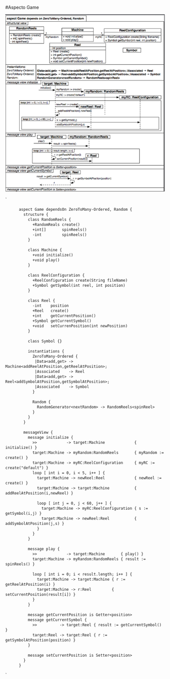 #Aspecto Game

!["Aspecto Game"](img/Game.png "Aspecto Game")

`


          aspect Game dependsOn ZeroToMany-Ordered, Random {
		    structure {
			  class RandomReels {
			    +RandomReals create()
				+int[]       spinReels()
				-int         spinReels()
			  }
			  
			  class Machine {
			    +void initialize()
				+void play()
			  }
			  
			  class ReelConfiguration {
			    +ReelConfiguration create(String fileName)
				+Symbol getSymbol(int reel, int position)
			  }
			  
			  class Reel {
			    -int    position
				+Reel   create()
				+int    getCurrentPosition()
				+Symbol getCurrentSymbol()
				+void   setCurrenPosition(int newPosition)
			  }
			  
			  class Symbol {}
			  
			  instantiations {
			    ZeroToMany-Ordered {
				 |Data<add,get> -> Machine<addReelAtPosition,getReelAtPosition>;
				 |Associated    -> Reel
				 |Data<add,get> -> Reel<addSymbolAtPosition,getSymbolAtPosition>;
				 |Associated    -> Symbol
				}
				
				Random {
				  RandomGenerator<nextRandom> -> RandomReels<spinReel>
				}
			  }
			}
			
			messageView {
			  message initialize {
                >>             -> target:Machine             { initialize() }
               ￼target:Machine -> myRandom:RandomReels       { myRandom := create() }
			    target:Machine -> myRC:ReelConfiguration     { myRC := create("default") }
				loop [ int i = 0, i < 5, i++ ] {
				  target:Machine -> newReel:Reel             { newReel := create() }
				  target:Machine -> target:Machine           { addReelAtPosition(i,newReel) }
				  
				  loop [ int j = 0, j < 60, j++ ] {
				    target:Machine -> myRC:ReelConfiguration { s := getSymbol(i,j) }
					target:Machine -> newReel:Reel           { addSymbolAtPosition(j,s) }
				  }
				} 
			  }
			  
			  message play {
			    >>             -> target:Machine       { play() }
			    target:Machine -> myRandom:RandomReels { result := spinReels() }

                loop [ int i = 0; i < result.length; i++ ] {
				  target:Machine -> target:Machine { r := getReelAtPosition(i) }
				  target:Machine -> r:Reel         { setCurrentPosition(result[i]) }
				}
			  }
			  
			  message getCurrentPosition is Getter<position>
			  message getCurrentSymbol {
			    >>          -> target:Reel { result := getCurrentSymbol() }
				target:Reel -> target:Reel { r := getSymbolAtPosition(position) }
			  }
			  
			  message setCurrentPosition is Setter<position>
			}
		  }



`
